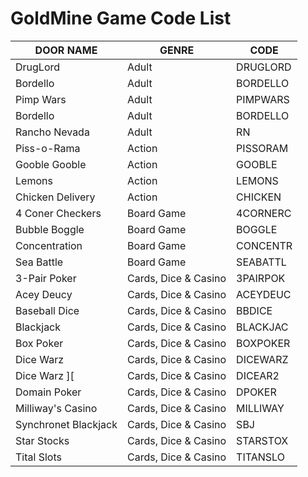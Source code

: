 # GoldMine Game Code List


| DOOR NAME            | GENRE | CODE     | 
|----------------------|-------|----------|
| DrugLord             | Adult                | DRUGLORD |
| Bordello             | Adult                | BORDELLO |
| Pimp Wars            | Adult                | PIMPWARS |
| Bordello             | Adult                | BORDELLO |
| Rancho Nevada        | Adult                | RN       |
| Piss-o-Rama          | Action               | PISSORAM |
| Gooble Gooble        | Action               | GOOBLE   |
| Lemons               | Action               | LEMONS   |
| Chicken Delivery     | Action               | CHICKEN  |
| 4 Coner Checkers     | Board Game           | 4CORNERC |
| Bubble Boggle        | Board Game           | BOGGLE   |
| Concentration        | Board Game           | CONCENTR |
| Sea Battle           | Board Game           | SEABATTL |
| 3-Pair Poker         | Cards, Dice & Casino | 3PAIRPOK |
| Acey Deucy           | Cards, Dice & Casino | ACEYDEUC |
| Baseball Dice        | Cards, Dice & Casino | BBDICE   |
| Blackjack            | Cards, Dice & Casino | BLACKJAC | 
| Box Poker            | Cards, Dice & Casino | BOXPOKER |
| Dice Warz            | Cards, Dice & Casino | DICEWARZ |
| Dice Warz \]\[       | Cards, Dice & Casino | DICEAR2  |
| Domain Poker         | Cards, Dice & Casino | DPOKER   |
| Milliway's Casino    | Cards, Dice & Casino | MILLIWAY |
| Synchronet Blackjack | Cards, Dice & Casino | SBJ      |
| Star Stocks          | Cards, Dice & Casino | STARSTOX |
| Tital Slots          | Cards, Dice & Casino | TITANSLO |





